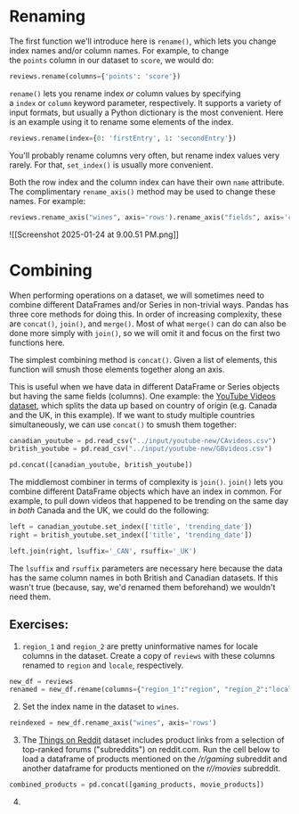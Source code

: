 # Renaming
The first function we'll introduce here is `rename()`, which lets you change index names and/or column names. For example, to change the `points` column in our dataset to `score`, we would do:
```Python
reviews.rename(columns={'points': 'score'})
```

`rename()` lets you rename index _or_ column values by specifying a `index` or `column` keyword parameter, respectively. It supports a variety of input formats, but usually a Python dictionary is the most convenient. Here is an example using it to rename some elements of the index.

```Python
reviews.rename(index={0: 'firstEntry', 1: 'secondEntry'})
```

You'll probably rename columns very often, but rename index values very rarely. For that, `set_index()` is usually more convenient.

Both the row index and the column index can have their own `name` attribute. The complimentary `rename_axis()` method may be used to change these names. For example:

```Python
reviews.rename_axis("wines", axis='rows').rename_axis("fields", axis='columns')
```

![[Screenshot 2025-01-24 at 9.00.51 PM.png]]

# Combining
When performing operations on a dataset, we will sometimes need to combine different DataFrames and/or Series in non-trivial ways. Pandas has three core methods for doing this. In order of increasing complexity, these are `concat()`, `join()`, and `merge()`. Most of what `merge()` can do can also be done more simply with `join()`, so we will omit it and focus on the first two functions here.

The simplest combining method is `concat()`. Given a list of elements, this function will smush those elements together along an axis.

This is useful when we have data in different DataFrame or Series objects but having the same fields (columns). One example: the [YouTube Videos dataset](https://www.kaggle.com/datasnaek/youtube-new), which splits the data up based on country of origin (e.g. Canada and the UK, in this example). If we want to study multiple countries simultaneously, we can use `concat()` to smush them together:

```Python
canadian_youtube = pd.read_csv("../input/youtube-new/CAvideos.csv")
british_youtube = pd.read_csv("../input/youtube-new/GBvideos.csv")

pd.concat([canadian_youtube, british_youtube])
```

The middlemost combiner in terms of complexity is `join()`. `join()` lets you combine different DataFrame objects which have an index in common. For example, to pull down videos that happened to be trending on the same day in _both_ Canada and the UK, we could do the following:

```Python
left = canadian_youtube.set_index(['title', 'trending_date'])
right = british_youtube.set_index(['title', 'trending_date'])

left.join(right, lsuffix='_CAN', rsuffix='_UK')
```

The `lsuffix` and `rsuffix` parameters are necessary here because the data has the same column names in both British and Canadian datasets. If this wasn't true (because, say, we'd renamed them beforehand) we wouldn't need them.

## Exercises:
1. `region_1` and `region_2` are pretty uninformative names for locale columns in the dataset. Create a copy of `reviews` with these columns renamed to `region` and `locale`, respectively.

```Python
new_df = reviews
renamed = new_df.rename(columns={"region_1":"region", "region_2":"locale"})
```

2. Set the index name in the dataset to `wines`.
```Python
reindexed = new_df.rename_axis("wines", axis='rows')
```

3. The [Things on Reddit](https://www.kaggle.com/residentmario/things-on-reddit/data) dataset includes product links from a selection of top-ranked forums ("subreddits") on reddit.com. Run the cell below to load a dataframe of products mentioned on the _/r/gaming_ subreddit and another dataframe for products mentioned on the _r//movies_ subreddit.
```Python
combined_products = pd.concat([gaming_products, movie_products])
```

4. 